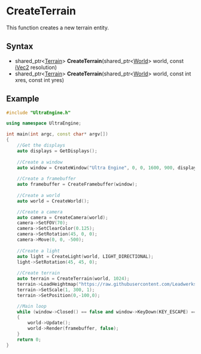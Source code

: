 # CreateTerrain

This function creates a new terrain entity.

## Syntax

- shared_ptr<[Terrain](Terrain.md)\> **CreateTerrain**(shared_ptr<[World](World.md)\> world, const [iVec2](iVec2.md) resolution)
- shared_ptr<[Terrain](Terrain.md)\> **CreateTerrain**(shared_ptr<[World](World.md)\> world, const int xres, const int yres)

## Example

```c++
#include "UltraEngine.h"

using namespace UltraEngine;

int main(int argc, const char* argv[])
{
    //Get the displays
    auto displays = GetDisplays();
   
    //Create a window
    auto window = CreateWindow("Ultra Engine", 0, 0, 1600, 900, displays[0], WINDOW_CENTER | WINDOW_TITLEBAR | WINDOW_CLIENTCOORDS);
    
    //Create a framebuffer
    auto framebuffer = CreateFramebuffer(window);
    
    //Create a world
    auto world = CreateWorld();

    //Create a camera
    auto camera = CreateCamera(world);
    camera->SetFOV(70);
    camera->SetClearColor(0.125);
    camera->SetRotation(45, 0, 0);
    camera->Move(0, 0, -500);
    
    //Create a light
    auto light = CreateLight(world, LIGHT_DIRECTIONAL);
    light->SetRotation(45, 45, 0);
    
    //Create terrain
    auto terrain = CreateTerrain(world, 1024);
    terrain->LoadHeightmap("https://raw.githubusercontent.com/Leadwerks/Documentation/master/Assets/Terrain/1024.r16");
    terrain->SetScale(1, 300, 1);
    terrain->SetPosition(0,-100,0);

    //Main loop
    while (window->Closed() == false and window->KeyDown(KEY_ESCAPE) == false)
    {
        world->Update();
        world->Render(framebuffer, false);
    }
    return 0;
}
```
